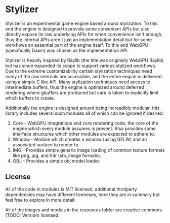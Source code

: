 # Stylizer

Stylizer is an experimental game engine based around stylization. To this end the engine is designed to provide some convenient APIs but also directly expose its raw underlying APIs for when convenience isn't enough, thus the internal APIs aren't just an implementation detail but for some workflows an essential part of the engine itself. To this end WebGPU (specifically Dawn) was chosen as the implementation API.

Stylizer is heavily inspired by Raylib (the title was originally WebGPU Raylib) but has since expanded its scope to support various stylized workflows. Due to the extreme customizability certain stylization techniques need many of the raw internals are accessible, and the entire engine is delivered using a simple C like API. Many stylization techniques need access to intermediate buffers, thus the engine is optimized around deferred rendering where gbuffers are produced but care is taken to explicitly limit which buffers to create.

Additionally the engine is designed around being increadibly modular, this library includes several such modules all of which can be ignored if desired:
1) Core - WebGPU integrations and core rendering code, the core of the engine which every module assumes is present. Also provides some interface structures which other modules are expected to adhere to.
2) Window - Module which creates a window (using GFLW) and an associated surface to render to.
3) IMG - Provides simple generic image loading of common texture formats like png, jpg, and hdr (stb_image formats).
4) OBJ - Provides a simple obj model loader.

## License

All of the code in modules is MIT licensed, additional thirdparty dependencies may have different liceneses, here they are in summary but feel free to explore in more detail:


All of the images and models in the resources folder are creative commons (TODO: Version) licensed.
